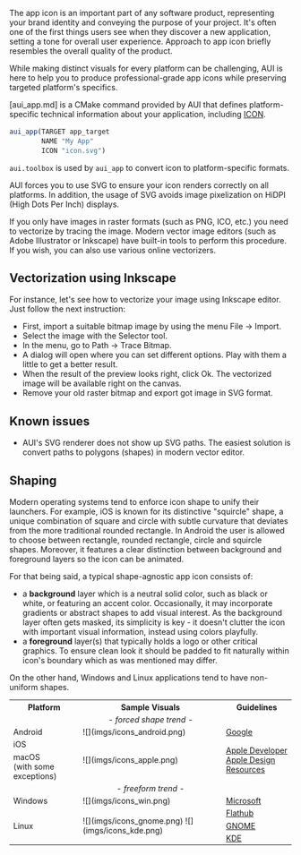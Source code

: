 The app icon is an important part of any software product, representing your brand identity and conveying the purpose of
your project. It's often one of the first things users see when they discover a new application, setting a tone for
overall user experience. Approach to app icon briefly resembles the overall quality of the product.

While making distinct visuals for every platform can be challenging, AUI is here to help you to produce
professional-grade app icons while preserving targeted platform's specifics.

[aui_app.md] is a CMake command provided by AUI that defines platform-specific technical information about your
application, including [ICON](#aui_app_ICON).

```cmake
aui_app(TARGET app_target
        NAME "My App"
        ICON "icon.svg")
```

`aui.toolbox` is used by `aui_app` to convert icon to platform-specific formats.

AUI forces you to use SVG to ensure your icon renders correctly on all platforms.
In addition, the usage of SVG avoids image pixelization on HiDPI (High Dots Per Inch) displays.

If you only have images in raster formats (such as PNG, ICO, etc.) you need to vectorize by tracing the image.
Modern vector image editors (such as Adobe Illustrator or Inkscape) have built-in tools to perform this procedure. If you wish, you can also use various online vectorizers.

## Vectorization using Inkscape

For instance, let's see how to vectorize your image using Inkscape editor. Just follow the next instruction:
* First, import a suitable bitmap image by using the menu File → Import.
* Select the image with the Selector tool.
* In the menu, go to Path → Trace Bitmap.
* A dialog will open where you can set different options. Play with them a little to get a better result.
* When the result of the preview looks right, click Ok. The vectorized image will be available right on the canvas.
* Remove your old raster bitmap and export got image in SVG format.

## Known issues

* AUI's SVG renderer does not show up SVG paths. The easiest solution is convert paths to polygons (shapes) in modern vector editor.

## Shaping

Modern operating systems tend to enforce icon shape to unify their launchers. For example, iOS is known for its
distinctive "squircle" shape, a unique combination of square and circle with subtle curvature that deviates from the
more traditional rounded rectangle. In Android the user is allowed to choose between rectangle, rounded rectangle,
circle and squircle shapes. Moreover, it features a clear distinction between background and foreground layers so the
icon can be animated.

For that being said, a typical shape-agnostic app icon consists of:

- a **background** layer which is a neutral solid color, such as black or white, or featuring an accent color.
  Occasionally, it may incorporate gradients or abstract shapes to add visual interest. As the background layer often
  gets masked, its simplicity is key - it doesn't clutter the icon with important visual information, instead using
  colors playfully.
- a **foreground** layer(s) that typically holds a logo or other critical graphics. To ensure clean look it should be
  padded to fit naturally within icon's boundary which as was mentioned may differ.

On the other hand, Windows and Linux applications tend to have non-uniform shapes.

<div class="dark-mode-keep-imgs">
<table>
<tr>
<th>Platform</th>
<th>Sample Visuals</th>
<th>Guidelines</th>
</tr>
<tr>
<td colspan="3" style="text-align: center"><i> - forced shape trend - </i></td>
</tr>
<tr>
<td>Android</td>
<td>![](imgs/icons_android.png) </td>
<td><a href="https://developer.android.com/distribute/google-play/resources/icon-design-specifications">Google</a></td>
</tr>
<tr>
<td>iOS</td>
<td rowspan="2">![](imgs/icons_apple.png) </td>
<td rowspan="2">
  <a href="https://developer.apple.com/design/human-interface-guidelines/app-icons">Apple Developer</a><br/>
  <a href="https://developer.apple.com/design/resources/#macos-apps">Apple Design Resources</a>
</td>
</tr>
<tr>
<td>macOS<br/>(with some exceptions)</td>
</tr>
<tr>
<td colspan="3" style="text-align: center"><i> - freeform trend - </i></td>
</tr>
<tr>
<td>Windows</td>
<td>![](imgs/icons_win.png) </td>
<td><a href="https://learn.microsoft.com/en-us/windows/apps/design/style/iconography/app-icon-design">Microsoft</a></td>
</tr>
<tr>
<td rowspan="3">Linux</td>
<td rowspan="3">
![](imgs/icons_gnome.png)
![](imgs/icons_kde.png)
</td>
<td><a href="https://docs.flathub.org/docs/for-app-authors/metainfo-guidelines/quality-guidelines/">Flathub</a></td>
</tr>
<tr>
<td><a href="https://developer.gnome.org/hig/guidelines/app-icons.html">GNOME</a></td>
</tr>
<tr>
<td><a href="https://develop.kde.org/hig/icons/colorful/">KDE</a></td>
</tr>
</table>
</div>
